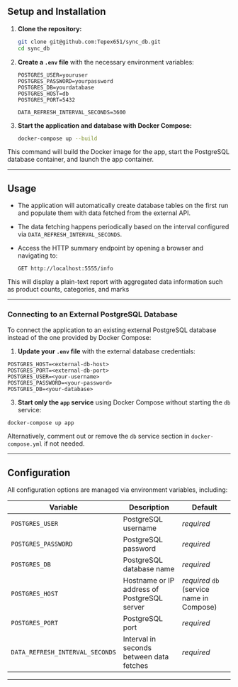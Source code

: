 ## Setup and Installation

1. **Clone the repository:**

    ```bash
    git clone git@github.com:Tepex651/sync_db.git
    cd sync_db
    ```

2. **Create a `.env` file** with the necessary environment variables:

    ```env
    POSTGRES_USER=youruser
    POSTGRES_PASSWORD=yourpassword
    POSTGRES_DB=yourdatabase
    POSTGRES_HOST=db
    POSTGRES_PORT=5432

    DATA_REFRESH_INTERVAL_SECONDS=3600
    ```

3. **Start the application and database with Docker Compose:**

    ```bash
    docker-compose up --build
    ```

This command will build the Docker image for the app, start the PostgreSQL database container, and launch the app container.

---

## Usage

- The application will automatically create database tables on the first run and populate them with data fetched from the external API.  
- The data fetching happens periodically based on the interval configured via `DATA_REFRESH_INTERVAL_SECONDS`.  
- Access the HTTP summary endpoint by opening a browser and navigating to:

    ```
    GET http://localhost:5555/info
    ```

This will display a plain-text report with aggregated data information such as product counts, categories, and marks

---

### Connecting to an External PostgreSQL Database

To connect the application to an existing external PostgreSQL database instead of the one provided by Docker Compose:

1. **Update your `.env` file** with the external database credentials:

  ```env
  POSTGRES_HOST=<external-db-host>
  POSTGRES_PORT=<external-db-port>
  POSTGRES_USER=<your-username>
  POSTGRES_PASSWORD=<your-password>
  POSTGRES_DB=<your-database>
  ```

3. **Start only the `app` service** using Docker Compose without starting the `db` service:

  ```bash
  docker-compose up app
  ```

Alternatively, comment out or remove the `db` service section in `docker-compose.yml` if not needed.

---

## Configuration

All configuration options are managed via environment variables, including:

| Variable                   | Description                                  | Default                          |
|----------------------------|----------------------------------------------|---------------------------------|
| `POSTGRES_USER`            | PostgreSQL username                          | *required*                      |
| `POSTGRES_PASSWORD`        | PostgreSQL password                          | *required*                      |
| `POSTGRES_DB`              | PostgreSQL database name                     | *required*                      |
| `POSTGRES_HOST`            | Hostname or IP address of PostgreSQL server | *required* `db` (service name in Compose)  |
| `POSTGRES_PORT`            | PostgreSQL port                              | *required*                          |
| `DATA_REFRESH_INTERVAL_SECONDS` | Interval in seconds between data fetches | *required*                |

---
